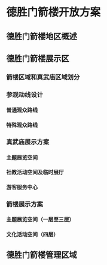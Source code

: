 # 德胜门箭楼开放方案

## 德胜门箭楼地区概述

## 德胜门箭楼展示区

### 箭楼区域和真武庙区域划分

### 参观动线设计

#### 普通观众路线

#### 特殊观众路线

### 真武庙展示方案

#### 主题展览空间

#### 社教活动空间及临时展厅

#### 游客服务中心

### 箭楼展示方案

#### 主题展览空间（一层至三层）

#### 文化活动空间（四层）

## 德胜门箭楼管理区域
